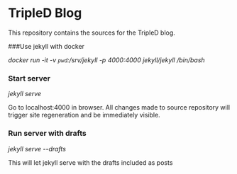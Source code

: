 # TripleD Blog
This repository contains the sources for the TripleD blog.


###Use jekyll with docker

*docker run -it -v `pwd`:/srv/jekyll  -p 4000:4000 jekyll/jekyll /bin/bash*

### Start server
*jekyll serve*

Go to localhost:4000 in browser.
All changes made to source repository will trigger site regeneration and be immediately visible.

### Run server with drafts

*jekyll serve --drafts*

This will let jekyll serve with the drafts included as posts